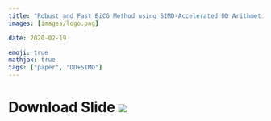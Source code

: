 ```yaml
---
title: "Robust and Fast BiCG Method using SIMD-Accelerated DD Arithmetic"
images: [images/logo.png]

date: 2020-02-19

emoji: true
mathjax: true
tags: ["paper", "DD+SIMD"]
---
```


# Download Slide [![](https://storage.googleapis.com/numa_blog/etc/icon_pdf.png)][1] 

[1]: https://storage.googleapis.com/numa_blog/publications/Precon2017.pdf
